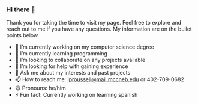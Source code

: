 ### Hi there 👋


Thank you for taking the time to visit my page. Feel free to explore and reach out to me if you have any questions. My information are on the bullet points below.


- 🔭 I’m currently working on my computer science degree
- 🌱 I’m currently learning programming
- 👯 I’m looking to collaborate on any projects available 
- 🤔 I’m looking for help with gaining experience 
- 💬 Ask me about my interests and past projects
- 📫 How to reach me: jproussell@mail.mccneb.edu or 402-709-0682
- 😄 Pronouns: he/him
- ⚡ Fun fact: Currently working on learning spanish

